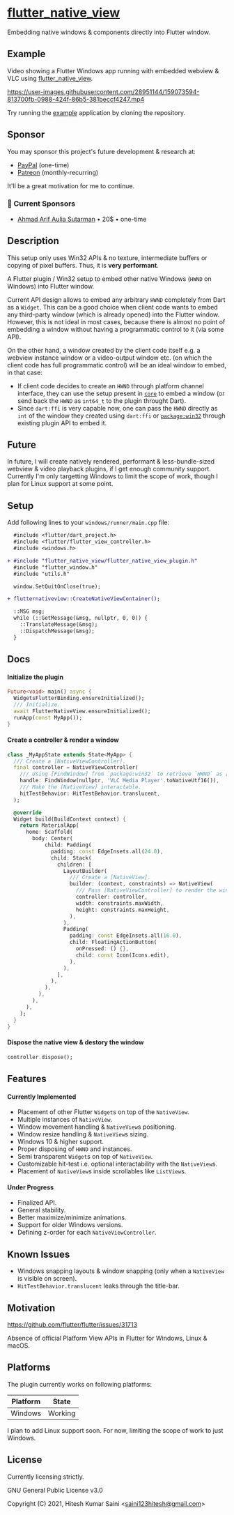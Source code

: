 # [flutter_native_view](https://github.com/alexmercerind/flutter_native_view)

Embedding native windows & components directly into Flutter window.

## Example

Video showing a Flutter Windows app running with embedded webview & VLC using [flutter_native_view](https://github.com/alexmercerind/flutter_native_view).

https://user-images.githubusercontent.com/28951144/159073594-813700fb-0988-424f-86b5-381beccf4247.mp4

Try running the [example](./example) application by cloning the repository.

## Sponsor

You may sponsor this project's future development & research at:
- [PayPal](https://www.paypal.me/alexmercerind) (one-time)
- [Patreon](https://www.patreon.com/harmonoid) (monthly-recurring)

It'll be a great motivation for me to continue.

### 💖 Current Sponsors

- [Ahmad Arif Aulia Sutarman](https://github.com/damywise) • 20$ • one-time

## Description

This setup only uses Win32 APIs & no texture, intermediate buffers or copying of pixel buffers. Thus, it is **very performant**.

A Flutter plugin / Win32 setup to embed other native Windows (`HWND` on Windows) into Flutter window.

Current API design allows to embed any arbitrary `HWND` completely from Dart as a `Widget`. This can be a good choice when client code wants to embed any third-party window (which is already opened) into the Flutter window.
However, this is not ideal in most cases, because there is almost no point of embedding a window without having a programmatic control to it (via some API).

On the other hand, a window created by the client code itself e.g. a webview instance window or a video-output window etc. (on which the client code has full programmatic control) will be an ideal window to embed, in that case:

- If client code decides to create an `HWND` through platform channel interface, they can use the setup present in [`core`](https://github.com/alexmercerind/flutter_native_view/tree/master/core) to embed a window (or send back the `HWND` as `int64_t` to the plugin throught Dart).
- Since `dart:ffi` is very capable now, one can pass the `HWND` directly as `int` of the window they created using `dart:ffi` or [`package:win32`](https://github.com/timsneath/win32) through existing plugin API to embed it.

## Future

In future, I will create natively rendered, performant & less-bundle-sized webview & video playback plugins, if I get enough community support. Currently I'm only targetting Windows to limit the scope of work, though I plan for Linux support at some point.

## Setup

Add following lines to your `windows/runner/main.cpp` file:

```diff
  #include <flutter/dart_project.h>
  #include <flutter/flutter_view_controller.h>
  #include <windows.h>

+ #include "flutter_native_view/flutter_native_view_plugin.h"
  #include "flutter_window.h"
  #include "utils.h"
```

```diff
  window.SetQuitOnClose(true);

+ flutternativeview::CreateNativeViewContainer();

  ::MSG msg;
  while (::GetMessage(&msg, nullptr, 0, 0)) {
    ::TranslateMessage(&msg);
    ::DispatchMessage(&msg);
  }
```

## Docs

#### Initialize the plugin

```dart
Future<void> main() async {
  WidgetsFlutterBinding.ensureInitialized();
  /// Initialize.
  await FlutterNativeView.ensureInitialized();
  runApp(const MyApp());
}
```

#### Create a controller & render a window

```dart
class _MyAppState extends State<MyApp> {
  /// Create a [NativeViewController].
  final controller = NativeViewController(
    /// Using [FindWindow] from `package:win32` to retrieve `HWND` as [int].
    handle: FindWindow(nullptr, 'VLC Media Player'.toNativeUtf16()),
    /// Make the [NativeView] interactable.
    hitTestBehavior: HitTestBehavior.translucent,
  );

  @override
  Widget build(BuildContext context) {
    return MaterialApp(
      home: Scaffold(
        body: Center(
            child: Padding(
              padding: const EdgeInsets.all(24.0),
              child: Stack(
                children: [
                  LayoutBuilder(
                    /// Create a [NativeView].
                    builder: (context, constraints) => NativeView(
                      /// Pass [NativeViewController] to render the window.
                      controller: controller,
                      width: constraints.maxWidth,
                      height: constraints.maxHeight,
                    ),
                  ),
                  Padding(
                    padding: const EdgeInsets.all(16.0),
                    child: FloatingActionButton(
                      onPressed: () {},
                      child: const Icon(Icons.edit),
                    ),
                  ),
                ],
              ),
            ),
          ),
        ),
      ),
    );
  }
}
```

#### Dispose the native view & destory the window

```dart
controller.dispose();
```

## Features

#### Currently Implemented

- Placement of other Flutter `Widget`s on top of the `NativeView`.
- Multiple instances of `NativeView`.
- Window movement handling & `NativeView`s positioning.
- Window resize handling & `NativeView`s sizing.
- Windows 10 & higher support.
- Proper disposing of `HWND` and instances.
- Semi transparent `Widget`s on top of `NativeView`.
- Customizable hit-test i.e. optional interactability with the `NativeView`s.
- Placement of `NativeView`s inside scrollables like `ListView`s.

#### Under Progress

- Finalized API.
- General stability.
- Better maximize/minimize animations.
- Support for older Windows versions.
- Defining z-order for each `NativeViewController`.

## Known Issues

- Windows snapping layouts & window snapping (only when a `NativeView` is visible on screen).
- `HitTestBehavior.translucent` leaks through the title-bar.

## Motivation

https://github.com/flutter/flutter/issues/31713

Absence of official Platform View APIs in Flutter for Windows, Linux & macOS.

## Platforms

The plugin currently works on following platforms:

| Platform | State   |
| -------- | ------- |
| Windows  | Working |

I plan to add Linux support soon. For now, limiting the scope of work to just Windows.

## License

Currently licensing strictly.

GNU General Public License v3.0

Copyright (C) 2021, Hitesh Kumar Saini <<saini123hitesh@gmail.com>>
